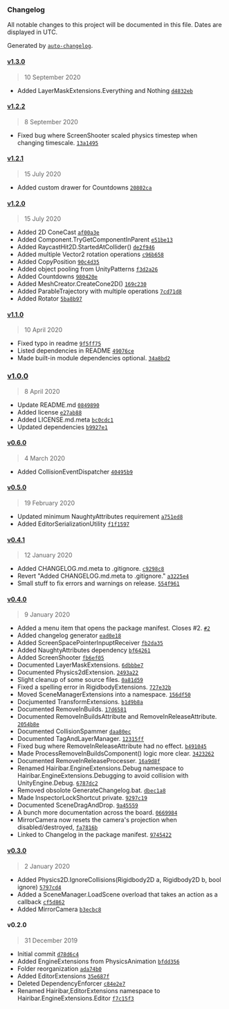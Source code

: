 ### Changelog

All notable changes to this project will be documented in this file. Dates are displayed in UTC.

Generated by [`auto-changelog`](https://github.com/CookPete/auto-changelog).

#### [v1.3.0](https://github.com/hairibar/Hairibar.EngineExtensions/compare/v1.2.2...v1.3.0)

> 10 September 2020

- Added LayerMaskExtensions.Everything and Nothing [`d4832eb`](https://github.com/hairibar/Hairibar.EngineExtensions/commit/d4832eb59ea89e676b2232fbddf5073c96662ddd)

#### [v1.2.2](https://github.com/hairibar/Hairibar.EngineExtensions/compare/v1.2.1...v1.2.2)

> 8 September 2020

- Fixed bug where ScreenShooter scaled physics timestep when changing timescale. [`13a1495`](https://github.com/hairibar/Hairibar.EngineExtensions/commit/13a14951ebfcfd64e97bf18c5905d26e54f72121)

#### [v1.2.1](https://github.com/hairibar/Hairibar.EngineExtensions/compare/v1.2.0...v1.2.1)

> 15 July 2020

- Added custom drawer for Countdowns [`20802ca`](https://github.com/hairibar/Hairibar.EngineExtensions/commit/20802ca63f0772f1219cdb0717dbd684a45a41e8)

#### [v1.2.0](https://github.com/hairibar/Hairibar.EngineExtensions/compare/v1.1.0...v1.2.0)

> 15 July 2020

- Added 2D ConeCast [`af00a3e`](https://github.com/hairibar/Hairibar.EngineExtensions/commit/af00a3e74796fcb8e76d00070630cac4579adc1f)
- Added Component.TryGetComponentInParent [`e51be13`](https://github.com/hairibar/Hairibar.EngineExtensions/commit/e51be1318760c816e2271fd6cfa1cf8efb346246)
- Added RaycastHit2D.StartedAtCollider() [`de2f946`](https://github.com/hairibar/Hairibar.EngineExtensions/commit/de2f9462d6abbd4fd6d4b4490c0e6f47f8728ab7)
- Added multiple Vector2 rotation operations [`c96b658`](https://github.com/hairibar/Hairibar.EngineExtensions/commit/c96b6581670c28ebb00a213b5d64cfb882091e90)
- Added CopyPosition [`90c4d35`](https://github.com/hairibar/Hairibar.EngineExtensions/commit/90c4d35ec3e6797f05d8f7258d46a8184437a418)
- Added object pooling from UnityPatterns [`f3d2a26`](https://github.com/hairibar/Hairibar.EngineExtensions/commit/f3d2a267c34fd0331153560e69a28361d9d73a76)
- Added Countdowns [`980420e`](https://github.com/hairibar/Hairibar.EngineExtensions/commit/980420e708b5f0cedb5ed30d6fb6d1375c7da7c5)
- Added MeshCreator.CreateCone2D() [`169c230`](https://github.com/hairibar/Hairibar.EngineExtensions/commit/169c23016494651a01730bfe1faff96f51213a10)
- Added ParableTrajectory with multiple operations [`7cd71d8`](https://github.com/hairibar/Hairibar.EngineExtensions/commit/7cd71d80352d4d95ce247086c3665b65da97131e)
- Added Rotator [`5ba8b97`](https://github.com/hairibar/Hairibar.EngineExtensions/commit/5ba8b970ea6dc9b077107a076cce209b3822a5d1)

#### [v1.1.0](https://github.com/hairibar/Hairibar.EngineExtensions/compare/v1.0.0...v1.1.0)

> 10 April 2020

- Fixed typo in readme [`9f5ff75`](https://github.com/hairibar/Hairibar.EngineExtensions/commit/9f5ff7557082d9c91312396c4c96a1b1d642f22b)
- Listed dependencies in README [`49076ce`](https://github.com/hairibar/Hairibar.EngineExtensions/commit/49076ce209e2cf3eb7a0b8fb9bd06eb04765a389)
- Made built-in module dependencies optional. [`34a8bd2`](https://github.com/hairibar/Hairibar.EngineExtensions/commit/34a8bd24ad2e0493a1c33e8466509a835ebf2f85)

### [v1.0.0](https://github.com/hairibar/Hairibar.EngineExtensions/compare/v0.6.0...v1.0.0)

> 8 April 2020

- Update README.md [`0849890`](https://github.com/hairibar/Hairibar.EngineExtensions/commit/0849890e078f12a1c8ee5e140c84f9f6661dab6d)
- Added license [`e27ab88`](https://github.com/hairibar/Hairibar.EngineExtensions/commit/e27ab8843c732639a3fcd73032630b0d1fe32d1e)
- Added LICENSE.md.meta [`bc0cdc1`](https://github.com/hairibar/Hairibar.EngineExtensions/commit/bc0cdc12b87868a44e72aed6e46b2301a7e06705)
- Updated dependencies [`b9927e1`](https://github.com/hairibar/Hairibar.EngineExtensions/commit/b9927e1a41a43b5bdb39e7178fe119130052eac4)

#### [v0.6.0](https://github.com/hairibar/Hairibar.EngineExtensions/compare/v0.5.0...v0.6.0)

> 4 March 2020

- Added CollisionEventDispatcher [`40495b9`](https://github.com/hairibar/Hairibar.EngineExtensions/commit/40495b991ee8d6f6437c741e7cc29ec2464708f3)

#### [v0.5.0](https://github.com/hairibar/Hairibar.EngineExtensions/compare/v0.4.1...v0.5.0)

> 19 February 2020

- Updated minimum NaughtyAttributes requirement [`a751ed8`](https://github.com/hairibar/Hairibar.EngineExtensions/commit/a751ed82cbb24910aaf7d77e7916a40824522121)
- Added EditorSerializationUtility [`f1f1597`](https://github.com/hairibar/Hairibar.EngineExtensions/commit/f1f15977d47f1d52748514910abfb13802a173ac)

#### [v0.4.1](https://github.com/hairibar/Hairibar.EngineExtensions/compare/v0.4.0...v0.4.1)

> 12 January 2020

- Added CHANGELOG.md.meta to .gitignore. [`c9298c8`](https://github.com/hairibar/Hairibar.EngineExtensions/commit/c9298c8207f1a4aaf67a77629a8fcffb0d40ea61)
- Revert "Added CHANGELOG.md.meta to .gitignore." [`a3225e4`](https://github.com/hairibar/Hairibar.EngineExtensions/commit/a3225e4fea01183f323df76e8e030133099d0001)
- Small stuff to fix errors and warnings on release. [`554f961`](https://github.com/hairibar/Hairibar.EngineExtensions/commit/554f961842de584b514eb1540e3dec812a1632d7)

#### [v0.4.0](https://github.com/hairibar/Hairibar.EngineExtensions/compare/v0.3.0...v0.4.0)

> 9 January 2020

- Added a menu item that opens the package manifest. Closes #2. [`#2`](https://github.com/hairibar/Hairibar.EngineExtensions/issues/2)
- Added changelog generator [`ead0e18`](https://github.com/hairibar/Hairibar.EngineExtensions/commit/ead0e18f91c29d450fa8df4426ef26e0b6dddc13)
- Added ScreenSpacePointerInpuptReceiver [`fb2da35`](https://github.com/hairibar/Hairibar.EngineExtensions/commit/fb2da3574140efbbec3aab9b495cfeeda1646b15)
- Added NaughtyAttributes dependency [`bf64261`](https://github.com/hairibar/Hairibar.EngineExtensions/commit/bf64261f22c7538c7e375315c579d98135f06f8a)
- Added ScreenShooter [`fb6ef05`](https://github.com/hairibar/Hairibar.EngineExtensions/commit/fb6ef05e9eaa30839c9fc6c3faf38751c3c67af3)
- Documented LayerMaskExtensions. [`6dbbbe7`](https://github.com/hairibar/Hairibar.EngineExtensions/commit/6dbbbe736d5c8b020697a4dd85a5c7dea7b9c7b3)
- Documented Physics2dExtension. [`2493a22`](https://github.com/hairibar/Hairibar.EngineExtensions/commit/2493a226201064bbb97f5b76662986c055d07be4)
- Slight cleanup of some source files. [`0a81d59`](https://github.com/hairibar/Hairibar.EngineExtensions/commit/0a81d598cc1bdfc471265e577d06aebd7d7c1e9b)
- Fixed a spelling error in RigidbodyExtensions. [`727e32b`](https://github.com/hairibar/Hairibar.EngineExtensions/commit/727e32b7fc40ba788c7408cdd0472a150abb7849)
- Moved SceneManagerExtensions into a namespace. [`156df50`](https://github.com/hairibar/Hairibar.EngineExtensions/commit/156df503d78a6222551864db2400f3a5ab71a094)
- Docjumented TransformExtensions. [`b1d9b8a`](https://github.com/hairibar/Hairibar.EngineExtensions/commit/b1d9b8a524a14f777463c22f1542135c939baeb2)
- Documented RemoveInBuilds. [`17d6581`](https://github.com/hairibar/Hairibar.EngineExtensions/commit/17d65819c2b06e73751dfb3ea7937c260abd0089)
- Documented RemoveInBuildsAttribute and RemoveInReleaseAttribute. [`2054b8e`](https://github.com/hairibar/Hairibar.EngineExtensions/commit/2054b8ef91155208843cc37d3b425d42881d677f)
- Documented CollisionSpammer [`daa80ec`](https://github.com/hairibar/Hairibar.EngineExtensions/commit/daa80ec859854fb87cb707d277610c392f3aa39e)
- Documented TagAndLayerManager. [`12315ff`](https://github.com/hairibar/Hairibar.EngineExtensions/commit/12315ffd565a94041dc8798a469d5e2890022d63)
- Fixed bug where RemoveInReleaseAttribute had no effect. [`b491045`](https://github.com/hairibar/Hairibar.EngineExtensions/commit/b491045e7e277a6519555a1eb8928ffb149cf9bd)
- Made ProcessRemoveInBuildsComponent() logic more clear. [`3423262`](https://github.com/hairibar/Hairibar.EngineExtensions/commit/3423262cf37981119a1727c4cf36cd303265029c)
- Documented RemoveInReleaseProcesser. [`16a9d8f`](https://github.com/hairibar/Hairibar.EngineExtensions/commit/16a9d8f6fc5e1f0b2ba25dcb100a453b21c2c587)
- Renamed Hairibar.EngineExtensions.Debug namespace to Hairibar.EngineExtensions.Debugging to avoid collision with UnityEngine.Debug. [`6787dc2`](https://github.com/hairibar/Hairibar.EngineExtensions/commit/6787dc2ca4168f5f99a9cd363c0db5e21d062a5a)
- Removed obsolote GenerateChangelog.bat. [`dbec1a8`](https://github.com/hairibar/Hairibar.EngineExtensions/commit/dbec1a81553876795d25dd2815aaefefa9e782fc)
- Made InspectorLockShortcut private. [`9297c19`](https://github.com/hairibar/Hairibar.EngineExtensions/commit/9297c19460958546d34eddbfc21da0bec3c07fd6)
- Documented SceneDragAndDrop. [`9a45559`](https://github.com/hairibar/Hairibar.EngineExtensions/commit/9a455596b831a72cf490458fba908fe7a085eecc)
- A bunch more documentation across the board. [`0669984`](https://github.com/hairibar/Hairibar.EngineExtensions/commit/0669984f70cb3573bbe137f178c5115fe5178141)
- MirrorCamera now resets the camera's projection when disabled/destroyed, [`fa7816b`](https://github.com/hairibar/Hairibar.EngineExtensions/commit/fa7816ba5141c5913e3b1a7b791873a369aa6dde)
- Linked to Changelog in the package manifest. [`9745422`](https://github.com/hairibar/Hairibar.EngineExtensions/commit/9745422ad2720722769dedbfa97304798360f4c8)

#### [v0.3.0](https://github.com/hairibar/Hairibar.EngineExtensions/compare/v0.2.0...v0.3.0)

> 2 January 2020

- Added Physics2D.IgnoreCollisions(Rigidbody2D a, Rigidbody2D b, bool ignore) [`5797cd4`](https://github.com/hairibar/Hairibar.EngineExtensions/commit/5797cd4d0ad10ae2e66a9cd25147e3327998ab32)
- Added a SceneManager.LoadScene overload that takes an action as a callback [`cf5d862`](https://github.com/hairibar/Hairibar.EngineExtensions/commit/cf5d862d4818dd37dc2c00ab6ec6f0b25d291b54)
- Added MirrorCamera [`b3ecbc8`](https://github.com/hairibar/Hairibar.EngineExtensions/commit/b3ecbc87b9ab75dc4f2010c73b03600cc18357df)

#### v0.2.0

> 31 December 2019

- Initial commit [`d78d6c4`](https://github.com/hairibar/Hairibar.EngineExtensions/commit/d78d6c4241d0a1db4914526481791ebe8085fac6)
- Added EngineExtensions from PhysicsAnimation [`bfdd356`](https://github.com/hairibar/Hairibar.EngineExtensions/commit/bfdd356fac0348879a1b0920dac861026e1f2187)
- Folder reorganization [`ada74b0`](https://github.com/hairibar/Hairibar.EngineExtensions/commit/ada74b0c8921439ed103b79ed78e7d63fdbc8d24)
- Added EditorExtensions [`35e687f`](https://github.com/hairibar/Hairibar.EngineExtensions/commit/35e687f9a4df0a50acfc0191cc41f9ead759b954)
- Deleted DependencyEnforcer [`c84e2e7`](https://github.com/hairibar/Hairibar.EngineExtensions/commit/c84e2e7218e6e35e745f8f459b427c6923584b10)
- Renamed Hairibar,EditorExtensions namespace to Hairibar.EngineExtensions.Editor [`f7c15f3`](https://github.com/hairibar/Hairibar.EngineExtensions/commit/f7c15f3da725a4f10fe2b7cf0f51f1ca9e81a972)
